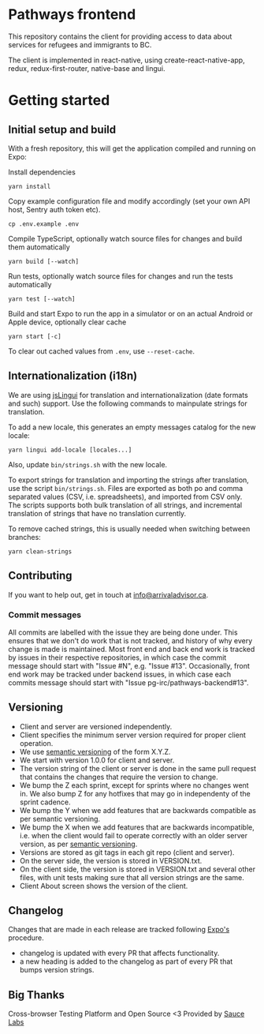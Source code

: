 # Pathways frontend

This repository contains the client for providing access to data about services for refugees and immigrants to BC.

The client is implemented in react-native, using create-react-native-app, redux, redux-first-router, native-base and lingui.

# Getting started

## Initial setup and build

With a fresh repository, this will get the application compiled and running on Expo:

Install dependencies

```
yarn install
```

Copy example configuration file and modify accordingly (set your own API host, Sentry auth token etc).
```
cp .env.example .env
```

Compile TypeScript, optionally watch source files for changes and build them automatically

```
yarn build [--watch]
```

Run tests, optionally watch source files for changes and run the tests automatically

```
yarn test [--watch]
```

Build and start Expo to run the app in a simulator or on an actual Android or Apple device, optionally clear cache

```
yarn start [-c]
```

To clear out cached values from `.env`, use `--reset-cache`.

## Internationalization (i18n)

We are using [jsLingui](https://github.com/lingui/js-lingui) for translation and internationalization (date formats and such) support. Use the following commands to mainpulate strings for translation.

To add a new locale, this generates an empty messages catalog for the new locale:

```
yarn lingui add-locale [locales...]
```

Also, update `bin/strings.sh` with the new locale.

To export strings for translation and importing the strings after translation, use the script `bin/strings.sh`. Files are exported as both po and comma separated values (CSV, i.e. spreadsheets), and imported from CSV only. The scripts supports both bulk translation of all strings, and incremental translation of strings that have no translation currently.

To remove cached strings, this is usually needed when switching between branches:

```
yarn clean-strings
```
## Contributing

If you want to help out, get in touch at info@arrivaladvisor.ca.

### Commit messages

All commits are labelled with the issue they are being done under. This ensures that we don't do work that is not tracked, and history of why every change is made is maintained. Most front end and back end work is tracked by issues in their respective repositories, in which case the commit message should start with "Issue #N", e.g. "Issue #13". Occasionally, front end work may be tracked under backend issues, in which case each commits message should start with "Issue pg-irc/pathways-backend#13".

## Versioning

* Client and server are versioned independently.
* Client specifies the minimum server version required for proper client operation.
* We use [semantic versioning](https://semver.org/) of the form X.Y.Z.
* We start with version 1.0.0 for client and server.
* The version string of the client or server is done in the same pull request that contains the changes that require the version to change.
* We bump the Z each sprint, except for sprints where no changes went in. We also bump Z for any hotfixes that may go in independenty of the sprint cadence.
* We bump the Y when we add features that are backwards compatible as per semantic versioning.
* We bump the X when we add features that are backwards incompatible, i.e. when the client would fail to operate correctly with an older server version, as per [semantic versioning](https://semver.org/).
* Versions are stored as git tags in each git repo (client and server).
* On the server side, the version is stored in VERSION.txt.
* On the client side, the version is stored in VERSION.txt and several other files, with unit tests making sure that all version strings are the same.
* Client About screen shows the version of the client.

## Changelog

Changes that are made in each release are tracked following [Expo's](https://github.com/expo/expo/blob/master/CHANGELOG.md) procedure. 


* changelog is updated with every PR that affects functionality.
* a new heading is added to the changelog as part of every PR that bumps version strings.

## Big Thanks

Cross-browser Testing Platform and Open Source <3 Provided by [Sauce Labs][SauceLabsURL]

[SauceLabsURL]: https://saucelabs.com
